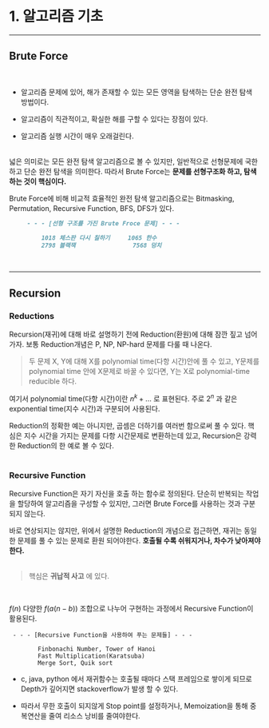 # 1. 알고리즘 기초
---

## Brute Force
<br>

- 알고리즘 문제에 있어, 해가 존재할 수 있는 모든 영역을 탐색하는 단순 완전 탐색 방법이다. 

- 알고리즘이 직관적이고, 확실한 해를 구할 수 있다는 장점이 있다. 

- 알고리즘 실행 시간이 매우 오래걸린다. 
<br><br>

넓은 의미로는 모든 완전 탐색 알고리즘으로 볼 수 있지만, 일반적으로 선형문제에 국한하고 단순 완전 탐색을 의미한다. 따라서 Brute Force는 __문제를 선형구조화 하고, 탐색하는 것이 핵심이다.__


Brute Force에 비해 비교적 효율적인 완전 탐색 알고리즘으로는 Bitmasking, Permutation, Recursive Function, BFS, DFS가 있다.
<br>

```Markdown
     - - - [선형 구조를 가진 Brute Froce 문제] - - -

         1018 체스판 다시 칠하기     1065 한수  
         2798 블랙잭                7568 덩치        
```
<br>

---
## Recursion


### __Reductions__ 

Recursion(재귀)에 대해 바로 설명하기 전에 Reduction(환원)에 대해 잠깐 짚고 넘어가자. 보통 Reduction개념은 P, NP, NP-hard 문제를 다룰 때 나온다. 



>두 문제 X, Y에 대해 X를 polynomial time(다항 시간)안에 풀 수 있고, Y문제를 polynomial time 안에 X문제로 바꿀 수 있다면, Y는 X로 polynomial-time reducible 하다.

여기서 polynomial time(다항 시간)이란 $n^k + ...$ 로 표현된다. 주로 $2^n$ 과 같은 exponential time(지수 시간)과 구분되어 사용된다. 


Reduction의 정확한 예는 아니지만, 곱셈은 더하기를 여러번 함으로써 풀 수 있다. 핵심은 지수 시간을 가지는 문제를 다항 시간문제로 변환하는데 있고, Recursion은 강력한 Reduction의 한 예로 볼 수 있다.
<br><br>

### __Recursive Function__

Recursive Function은 자기 자신을 호출 하는 함수로 정의된다. 단순히 반복되는 작업을 할당하여 알고리즘을 구성할 수 있지만, 그러면 Brute Force를 사용하는 것과 구분되지 않는다. 
<br>

바로 연상되지는 않지만, 위에서 설명한 Reduction의 개념으로 접근하면, 재귀는 동일한 문제를 풀 수 있는 문제로 환원 되어야한다. __호출될 수록 쉬워지거나, 차수가 낮아져야 한다.__ 
<br><br>

> 핵심은 __귀납적 사고__ 에 있다. 

<br>

$f(n)$ 다양한 $f(a(n-b))$ 조합으로 나누어 구현하는 과정에서 Recursive Function이 활용된다. 

```
 - - - [Recursive Function을 사용하여 푸는 문제들] - - -

        Finbonachi Number, Tower of Hanoi
        Fast Multiplication(Karatsuba)
        Merge Sort, Quik sort
```


- c, java, python 에서 재귀함수는 호출될 때마다 스택 프레임으로 쌓이게 되므로 Depth가 깊어지면 stackoverflow가 발생 할 수 있다.

- 따라서 무한 호출이 되지않게 Stop point를 설정하거나,  Memoization을 통해 중복연산을 줄여 리소스 낭비를 줄여야한다.
